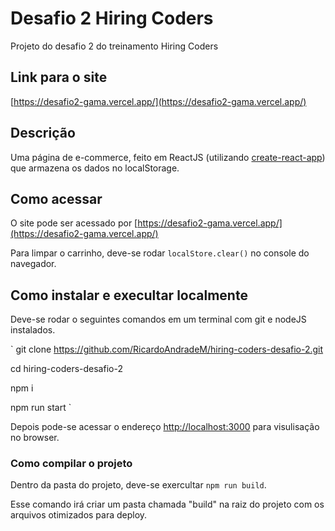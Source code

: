 # Desafio 2 Hiring Coders

Projeto do desafio 2 do treinamento Hiring Coders

## Link para o site

[https://desafio2-gama.vercel.app/](https://desafio2-gama.vercel.app/)

## Descrição

Uma página de e-commerce, feito em ReactJS (utilizando [create-react-app](https://github.com/facebook/create-react-app)) que armazena os dados no localStorage.

## Como acessar
O site pode ser acessado por [https://desafio2-gama.vercel.app/](https://desafio2-gama.vercel.app/)

Para limpar o carrinho, deve-se rodar `localStore.clear()` no console do navegador.

## Como instalar e execultar localmente
Deve-se rodar o seguintes comandos em um terminal com git e nodeJS instalados.

`
git clone https://github.com/RicardoAndradeM/hiring-coders-desafio-2.git

cd hiring-coders-desafio-2

npm i

npm run start
`

Depois pode-se acessar o endereço [http://localhost:3000](http://localhost:3000) para visulisação no browser.

### Como compilar o projeto

Dentro da pasta do projeto, deve-se exercultar `npm run build`.

Esse comando irá criar um pasta chamada "build" na raiz do projeto com os arquivos otimizados para deploy.